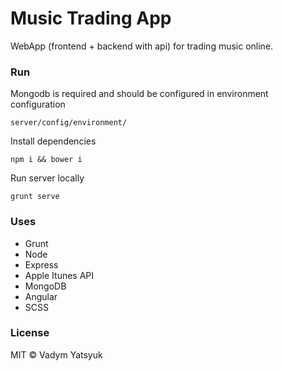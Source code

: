 # Music Trading App

WebApp (frontend + backend with api) for trading music online.

### Run

Mongodb is required and should be configured in environment configuration

```
server/config/environment/
```

Install dependencies

```
npm i && bower i
```

Run server locally

```
grunt serve
```

### Uses

* Grunt
* Node
* Express
* Apple Itunes API
* MongoDB
* Angular
* SCSS

### License
MIT © Vadym Yatsyuk
